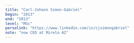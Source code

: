 ```yaml
---
title: "Carl-Johann Simon-Gabriel"
begin: "2013"
end: "2013"
level: "MSc"
persolink: "https://www.linkedin.com/in/cjsimongabriel"
note: "now CEO at Mirelo AI"
---
```

